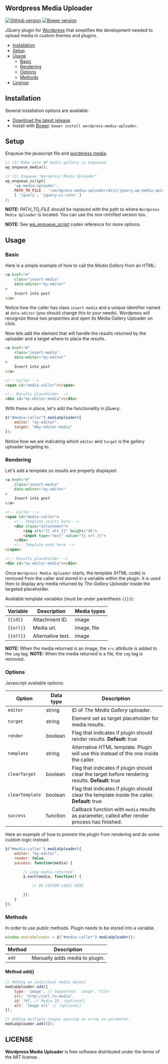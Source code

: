 Wordpress Media Uploader
--------------------------------
[![GitHub version](https://badge.fury.io/gh/amostajo%2Fwordpress-media-uploader.svg)](https://badge.fury.io/gh/amostajo%2Fwordpress-media-uploader)
[![Bower version](https://badge.fury.io/bo/wordpress-media-uploader.svg)](https://badge.fury.io/bo/wordpress-media-uploader)

JQuery plugin for [Wordpress](https://wordpress.org/) that simplifies the development needed to upload media in custom themes and plugins.

- [Installation](#installation)
- [Setup](#setup)
- [Usage](#usage)
    - [Basic](#html)
    - [Rendering](#rendering)
    - [Options](#options)
    - [Methods](#methods)
- [License](#license)

## Installation

Several installation options are available:

- [Download the latest release](https://github.com/amostajo/wordpress-media-uploader/releases).
- Install with [Bower](http://bower.io): `bower install wordpress-media-uploader`.

## Setup

Enqueue the javascript file and [wordpress media](https://codex.wordpress.org/Function_Reference/wp_enqueue_media):

```php
// (1) Make sure WP media gallery is enqueued
wp_enqueue_media();

// (2) Enqueue "Wordpress Media Uploader"
wp_enqueue_script(
	'wp-media-uploader',
	PATH_TO_FILE . '/wordpress-media-uploader/dist/jquery.wp-media-uploader.min.js',
	[ 'jquery', 'jquery-ui-core' ]
);
```

**NOTE:** *PATH_TO_FILE* should be replaced with the path to where `Wordpress Media Uploader` is located. You can use the non-minified version too.

**NOTE:** See [wp_enqueue_script](https://codex.wordpress.org/Function_Reference/wp_enqueue_script) codex reference for more options.

## Usage

### Basic

Here is a simple example of how to call the *Media Gallery* from an HTML:

```html
<a href="#"
	class="insert-media"
	data-editor="my-editor"
>
	Insert into post
</a>
```

Notice how the caller has class `insert-media` and a unique identifier named at `data-editor` (you should change this to your needs). Wordpress will recognize these two properties and open its Media Gallery Uploader on click.

Now lets add the element that will handle the results returned by the uploader and a target where to place the results.

```html
<a href="#"
	class="insert-media"
	data-editor="my-editor"
>
	Insert into post
</a>

<!-- Caller -->
<span id="media-caller"></span>

<!-- Results placeholder -->
<div id="my-editor-media"></div>
```

With these in place, let's add the functionality in jQuery:

```javascript
$("#media-caller").mediaUploader({
	editor: "my-editor",
	target: "#my-editor-media"
});
```

Notice how we are indicating which `editor` and `target` is the gallery uploader targeting to.

### Rendering

Let's add a template so results are properly displayed:

```html
<a href="#"
	class="insert-media"
	data-editor="my-editor"
>
	Insert into post
</a>

<!-- Caller -->
<span id="media-caller">
	<!-- Template starts here -->
	<div class="attachment">
		<img alt="{{ alt }}" height="45">
		<input type="text" value="{{ url }}">
	</div>
	<!-- Template ends here -->
</span>

<!-- Results placeholder -->
<div id="my-editor-media"></div>
```

Once `Wordpress Media Uploader` starts, the template (HTML code) is removed from the caller and stored in a variable within the plugin. It is used then to display any media returned by *The Gallery Uploader* inside the targeted placeholder.

Available template variables (must be under parenthesis `{{}}`):

Variable  | Description       | Media types
--------- | ----------------- | ------------
`{{id}}`  | Attachment ID.    | image
`{{url}}` | Media url.        | image, file
`{{alt}}` | Alternative text. | image

**NOTE:** When the media returned is an image, the `src` attribute is added to the `img` tag.
**NOTE:** When the media returned is a file, the `img` tag is removed.

### Options

Javascript available options:

| Option            | Data type | Description                                                                                       |
| ----------------- | --------- | ------------------------------------------------------------------------------------------------- |
| `editor`          | string    | ID of *The Media Gallery* uploader.                                                               |
| `target`          | string    | Element set as target placeholder for media results.                                              |
| `render`          | boolean   | Flag that indicates if plugin should render results. **Default:** true                            |
| `template`        | string    | Alternative HTML template. Plugin will use this instead of the one inside the caller.             |
| `clearTarget`     | boolean   | Flag that indicates if plugin should clear the target before rendering results. **Default:** true |
| `clearTemplate`   | boolean   | Flag that indicates if plugin should clear the template inside the caller. **Default:** true      |
| `success`         | function  | Callback function with `media` results as parameter, called after render process has finished.    |

Here an example of how to prevent the plugin from rendering and do some custom logic instead:
```javascript
$("#media-caller").mediaUploader({
    editor: "my-editor",
    render: false,
    success: function(media) {

        // Loop media returned
        $.each(media, function() {

            // DO CUSTOM LOGIC GERE

        });
    }
});
```

### Methods

In order to use public methods. Plugin needs to be stored into a variable.

```javascript
window.mediaUploader = $("#media-caller").mediaUploader();
```

|  Method           | Description                                                                                       |
| ----------------- | ------------------------------------------------------------------------------------------------- |
| `add`             | Manually adds media to plugin.                                                                    |

#### Method add()

```javascript
// Adding an individual media object
mediaUploader.add({
    type: 'image', // Supported: 'image','file'
    src: 'http://url.to.media',
    id: 707, // Media ID. (optional)
    alt: 'Image alt' // (optional)
});

// Adding multiple images passing an array as parameter.
mediaUploader.add([]);
```

## LICENSE

**Wordpress Media Uploader** is free software distributed under the terms of the MIT license.